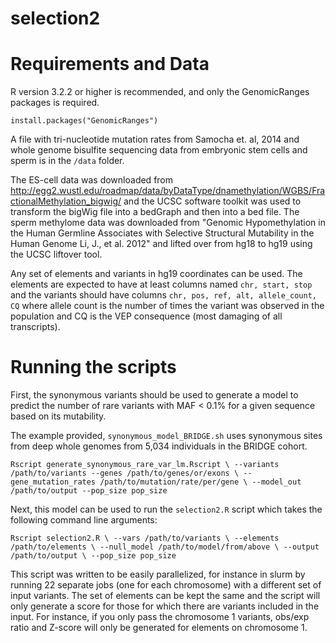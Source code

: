 # selection2

# Requirements and Data
R version 3.2.2 or higher is recommended, and only the GenomicRanges packages is required.

`install.packages("GenomicRanges")`

A file with tri-nucleotide mutation rates from Samocha et. al, 2014 and whole genome bisulfite sequencing data from embryonic stem cells and sperm is in the `/data` folder. 

The ES-cell data was downloaded from http://egg2.wustl.edu/roadmap/data/byDataType/dnamethylation/WGBS/FractionalMethylation_bigwig/ and the UCSC software toolkit was used to transform the bigWig file into a bedGraph and then into a bed file. The sperm methylome data was downloaded from "Genomic Hypomethylation in the Human Germline Associates with Selective Structural Mutability in the Human Genome
Li, J., et al. 2012" and lifted over from hg18 to hg19 using the UCSC liftover tool.

Any set of elements and variants in hg19 coordinates can be used. The elements are expected to have at least columns named `chr, start, stop` and the variants should have columns `chr, pos, ref, alt, allele_count, CQ` where allele count is the number of times the variant was observed in the population and CQ is the VEP consequence (most damaging of all transcripts).

# Running the scripts

First, the synonymous variants should be used to generate a model to predict the number of rare variants with MAF < 0.1% for a given sequence based on its mutability.

The example provided, `synonymous_model_BRIDGE.sh` uses synonymous sites from deep whole genomes from 5,034 individuals in the BRIDGE cohort.

`Rscript generate_synonymous_rare_var_lm.Rscript \
--variants /path/to/variants --genes /path/to/genes/or/exons \
--gene_mutation_rates /path/to/mutation/rate/per/gene \
--model_out /path/to/output --pop_size pop_size`

Next, this model can be used to run the `selection2.R` script which takes the following command line arguments:

`Rscript selection2.R \
--vars /path/to/variants \
--elements /path/to/elements \
--null_model /path/to/model/from/above \
--output /path/to/output \
--pop_size pop_size
`

This script was written to be easily parallelized, for instance in slurm by running 22 separate jobs (one for each chromosome) with a different set of input variants. The set of elements can be kept the same and the script will only generate a score for those for which there are variants included in the input. For instance, if you only pass the chromosome 1 variants, obs/exp ratio and Z-score will only be generated for elements on chromosome 1.
